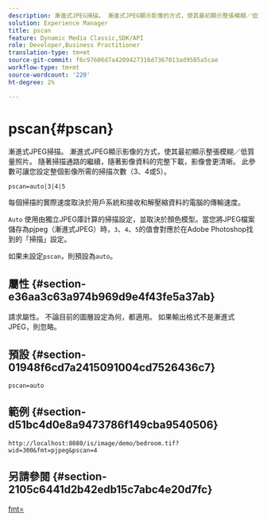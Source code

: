 ```yaml
---
description: 漸進式JPEG掃描。 漸進式JPEG顯示影像的方式，使其最初顯示整張模糊／低質量照片。 隨著掃描通路的繼續，隨著影像資料的完整下載，影像會更清晰。 此參數可讓您設定整個影像所需的掃描次數（3、4或5）。
solution: Experience Manager
title: pscan
feature: Dynamic Media Classic,SDK/API
role: Developer,Business Practitioner
translation-type: tm+mt
source-git-commit: f6c97606d7a4209427316d7367013ad9585a5cae
workflow-type: tm+mt
source-wordcount: '220'
ht-degree: 2%

---
```



# pscan{#pscan}

漸進式JPEG掃描。 漸進式JPEG顯示影像的方式，使其最初顯示整張模糊／低質量照片。 隨著掃描通路的繼續，隨著影像資料的完整下載，影像會更清晰。 此參數可讓您設定整個影像所需的掃描次數（3、4或5）。

`pscan=auto|3|4|5`

每個掃描的實際速度取決於用戶系統和接收和解壓縮資料的電腦的傳輸速度。

`Auto` 使用由獨立JPEG庫計算的掃描設定，並取決於顏色模型。當您將JPEG檔案儲存為pjpeg（漸進式JPEG）時，`3`、`4`、`5`的值會對應於在Adobe Photoshop找到的「掃描」設定。

如果未設定`pscan`，則預設為`auto`。

## 屬性 {#section-e36aa3c63a974b969d9e4f43fe5a37ab}

請求屬性。 不論目前的圖層設定為何，都適用。 如果輸出格式不是漸進式JPEG，則忽略。

## 預設 {#section-01948f6cd7a2415091004cd7526436c7}

`pscan=auto`

## 範例 {#section-d51bc4d0e8a9473786f149cba9540506}

`http://localhost:8080/is/image/demo/bedroom.tif?wid=300&fmt=pjpeg&pscan=4`

## 另請參閱 {#section-2105c6441d2b42edb15c7abc4e20d7fc}

[fmt=](../../../../../is-api/http-ref/image-serving-api-ref/c-http-protocol-reference/c-command-reference/r-is-http-fmt.md#reference-cdf10043423b45ba9fe15157fb3ae37a)
